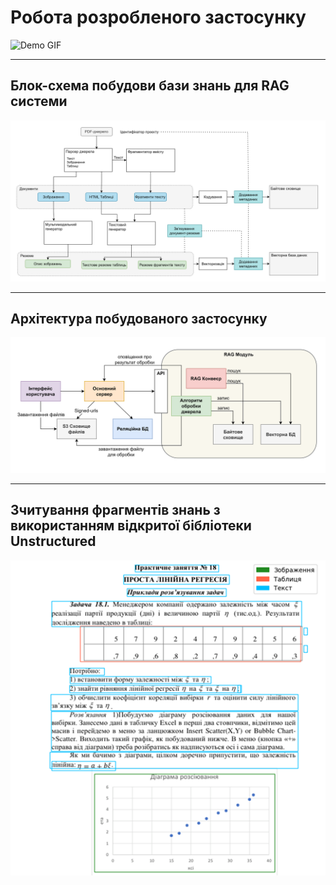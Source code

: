 # Робота розробленого застосунку

![Demo GIF](ui-demo.gif)

---

## Блок-схема побудови бази знань для RAG системи

![RAG creation](rag-algo.png)

---

## Архітектура побудованого застосунку

![Web](web-arch.png)

---

## Зчитування фрагментів знань з використанням відкритої бібліотеки Unstructured

![File partition with Unstructured](pdf-partition.png)
